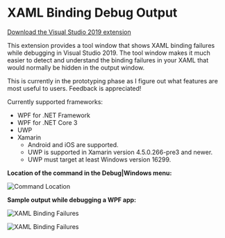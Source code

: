 ﻿# XAML Binding Debug Output
[Download the Visual Studio 2019 extension](https://marketplace.visualstudio.com/items?itemName=PeterSpa.XamlBinding)

This extension provides a tool window that shows XAML binding failures while debugging in Visual Studio 2019. The tool window makes it much easier to detect and understand the binding failures in your XAML that would normally be hidden in the output window.

This is currently in the prototyping phase as I figure out what features are most useful to users. Feedback is appreciated!

Currently supported frameworks:
* WPF for .NET Framework
* WPF for .NET Core 3
* UWP
* Xamarin
    * Android and iOS are supported.
    * UWP is supported in Xamarin version 4.5.0.266-pre3 and newer.
    * UWP must target at least Windows version 16299.

**Location of the command in the Debug|Windows menu:**

![Command Location](https://raw.githubusercontent.com/spadapet/xaml-binding-tool/master/XamlBinding/Resources/CommandLocation.png)

**Sample output while debugging a WPF app:**

![XAML Binding Failures](https://raw.githubusercontent.com/spadapet/xaml-binding-tool/master/XamlBinding/Resources/Sample.png)

![XAML Binding Failures](https://raw.githubusercontent.com/spadapet/xaml-binding-tool/master/XamlBinding/Resources/SampleDark.png)
